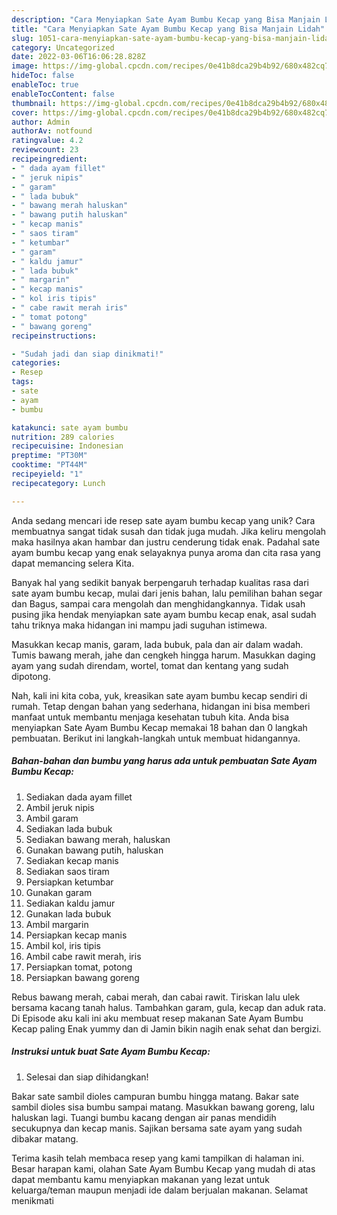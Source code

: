 ```yaml
---
description: "Cara Menyiapkan Sate Ayam Bumbu Kecap yang Bisa Manjain Lidah"
title: "Cara Menyiapkan Sate Ayam Bumbu Kecap yang Bisa Manjain Lidah"
slug: 1051-cara-menyiapkan-sate-ayam-bumbu-kecap-yang-bisa-manjain-lidah
category: Uncategorized
date: 2022-03-06T16:06:28.828Z
image: https://img-global.cpcdn.com/recipes/0e41b8dca29b4b92/680x482cq70/sate-ayam-bumbu-kecap-foto-resep-utama.jpg
hideToc: false
enableToc: true
enableTocContent: false
thumbnail: https://img-global.cpcdn.com/recipes/0e41b8dca29b4b92/680x482cq70/sate-ayam-bumbu-kecap-foto-resep-utama.jpg
cover: https://img-global.cpcdn.com/recipes/0e41b8dca29b4b92/680x482cq70/sate-ayam-bumbu-kecap-foto-resep-utama.jpg
author: Admin
authorAv: notfound
ratingvalue: 4.2
reviewcount: 23
recipeingredient:
- " dada ayam fillet"
- " jeruk nipis"
- " garam"
- " lada bubuk"
- " bawang merah haluskan"
- " bawang putih haluskan"
- " kecap manis"
- " saos tiram"
- " ketumbar"
- " garam"
- " kaldu jamur"
- " lada bubuk"
- " margarin"
- " kecap manis"
- " kol iris tipis"
- " cabe rawit merah iris"
- " tomat potong"
- " bawang goreng"
recipeinstructions:

- "Sudah jadi dan siap dinikmati!"
categories:
- Resep
tags:
- sate
- ayam
- bumbu

katakunci: sate ayam bumbu 
nutrition: 289 calories
recipecuisine: Indonesian
preptime: "PT30M"
cooktime: "PT44M"
recipeyield: "1"
recipecategory: Lunch

---
```





Anda sedang mencari ide resep sate ayam bumbu kecap yang unik? Cara membuatnya sangat tidak susah dan tidak juga mudah. Jika keliru mengolah maka hasilnya akan hambar dan justru cenderung tidak enak. Padahal sate ayam bumbu kecap yang enak selayaknya punya aroma dan cita rasa yang dapat memancing selera Kita.





Banyak hal yang sedikit banyak berpengaruh terhadap kualitas rasa dari sate ayam bumbu kecap, mulai dari jenis bahan, lalu pemilihan bahan segar dan Bagus, sampai cara mengolah dan menghidangkannya. Tidak usah pusing jika hendak menyiapkan sate ayam bumbu kecap enak,      asal sudah tahu triknya maka hidangan ini mampu jadi suguhan istimewa.














Masukkan kecap manis, garam, lada bubuk, pala dan air dalam wadah. Tumis bawang merah, jahe dan cengkeh hingga harum. Masukkan daging ayam yang sudah direndam, wortel, tomat dan kentang yang sudah dipotong.






Nah, kali ini kita coba, yuk, kreasikan sate ayam bumbu kecap sendiri di rumah. Tetap dengan bahan yang sederhana, hidangan ini bisa memberi manfaat untuk membantu menjaga kesehatan tubuh kita. Anda bisa menyiapkan Sate Ayam Bumbu Kecap memakai 18 bahan dan 0 langkah pembuatan. Berikut ini langkah-langkah untuk membuat hidangannya.

<!--inarticleads1-->

##### Bahan-bahan dan bumbu yang harus ada untuk pembuatan Sate Ayam Bumbu Kecap:

1. Sediakan  dada ayam fillet
1. Ambil  jeruk nipis
1. Ambil  garam
1. Sediakan  lada bubuk
1. Sediakan  bawang merah, haluskan
1. Gunakan  bawang putih, haluskan
1. Sediakan  kecap manis
1. Sediakan  saos tiram
1. Persiapkan  ketumbar
1. Gunakan  garam
1. Sediakan  kaldu jamur
1. Gunakan  lada bubuk
1. Ambil  margarin
1. Persiapkan  kecap manis
1. Ambil  kol, iris tipis
1. Ambil  cabe rawit merah, iris
1. Persiapkan  tomat, potong
1. Persiapkan  bawang goreng


Rebus bawang merah, cabai merah, dan cabai rawit. Tiriskan lalu ulek bersama kacang tanah halus. Tambahkan garam, gula, kecap dan aduk rata. Di Episode aku kali ini aku membuat resep makanan Sate Ayam Bumbu Kecap paling Enak yummy dan di Jamin bikin nagih enak sehat dan bergizi. 

<!--inarticleads2-->

##### Instruksi untuk buat Sate Ayam Bumbu Kecap:


1. Selesai dan siap dihidangkan!

Bakar sate sambil dioles campuran bumbu hingga matang. Bakar sate sambil dioles sisa bumbu sampai matang. Masukkan bawang goreng, lalu haluskan lagi. Tuangi bumbu kacang dengan air panas mendidih secukupnya dan kecap manis. Sajikan bersama sate ayam yang sudah dibakar matang. 

Terima kasih telah membaca resep yang kami tampilkan di halaman ini. Besar harapan kami, olahan Sate Ayam Bumbu Kecap yang mudah di atas dapat membantu kamu menyiapkan makanan yang lezat untuk keluarga/teman maupun menjadi ide dalam berjualan makanan. Selamat menikmati
